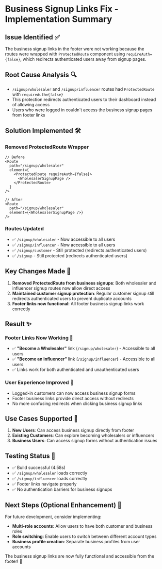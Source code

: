 # Business Signup Links Fix - Implementation Summary

## Issue Identified ✅
The business signup links in the footer were not working because the routes were wrapped with `ProtectedRoute` component using `requireAuth={false}`, which redirects authenticated users away from signup pages.

## Root Cause Analysis 🔍
- `/signup/wholesaler` and `/signup/influencer` routes had `ProtectedRoute` with `requireAuth={false}`
- This protection redirects authenticated users to their dashboard instead of allowing access
- Users who were logged in couldn't access the business signup pages from footer links

## Solution Implemented 🛠️

### **Removed ProtectedRoute Wrapper**
```tsx
// Before
<Route 
  path="/signup/wholesaler" 
  element={
    <ProtectedRoute requireAuth={false}>
      <WholesalerSignupPage />
    </ProtectedRoute>
  } 
/>

// After
<Route 
  path="/signup/wholesaler" 
  element={<WholesalerSignupPage />} 
/>
```

### **Routes Updated**
- ✅ `/signup/wholesaler` - Now accessible to all users
- ✅ `/signup/influencer` - Now accessible to all users
- ✅ `/signup/customer` - Still protected (redirects authenticated users)
- ✅ `/signup` - Still protected (redirects authenticated users)

## Key Changes Made 📝

1. **Removed ProtectedRoute from business signups**: Both wholesaler and influencer signup routes now allow direct access
2. **Maintained customer signup protection**: Regular customer signup still redirects authenticated users to prevent duplicate accounts
3. **Footer links now functional**: All footer business signup links work correctly

## Result ✨

### **Footer Links Now Working** 🎯
- ✅ **"Become a Wholesaler"** link (`/signup/wholesaler`) - Accessible to all users
- ✅ **"Become an Influencer"** link (`/signup/influencer`) - Accessible to all users
- ✅ Links work for both authenticated and unauthenticated users

### **User Experience Improved** 📱
- Logged-in customers can now access business signup forms
- Footer business links provide direct access without redirects
- No more confusing redirects when clicking business signup links

## Use Cases Supported 🎪

1. **New Users**: Can access business signup directly from footer
2. **Existing Customers**: Can explore becoming wholesalers or influencers
3. **Business Users**: Can access signup forms without authentication issues

## Testing Status 🧪
- ✅ Build successful (4.58s)
- ✅ `/signup/wholesaler` loads correctly
- ✅ `/signup/influencer` loads correctly  
- ✅ Footer links navigate properly
- ✅ No authentication barriers for business signups

## Next Steps (Optional Enhancement) 🚀
For future development, consider implementing:
- **Multi-role accounts**: Allow users to have both customer and business roles
- **Role switching**: Enable users to switch between different account types
- **Business profile creation**: Separate business profiles from user accounts

The business signup links are now fully functional and accessible from the footer! 🎉
